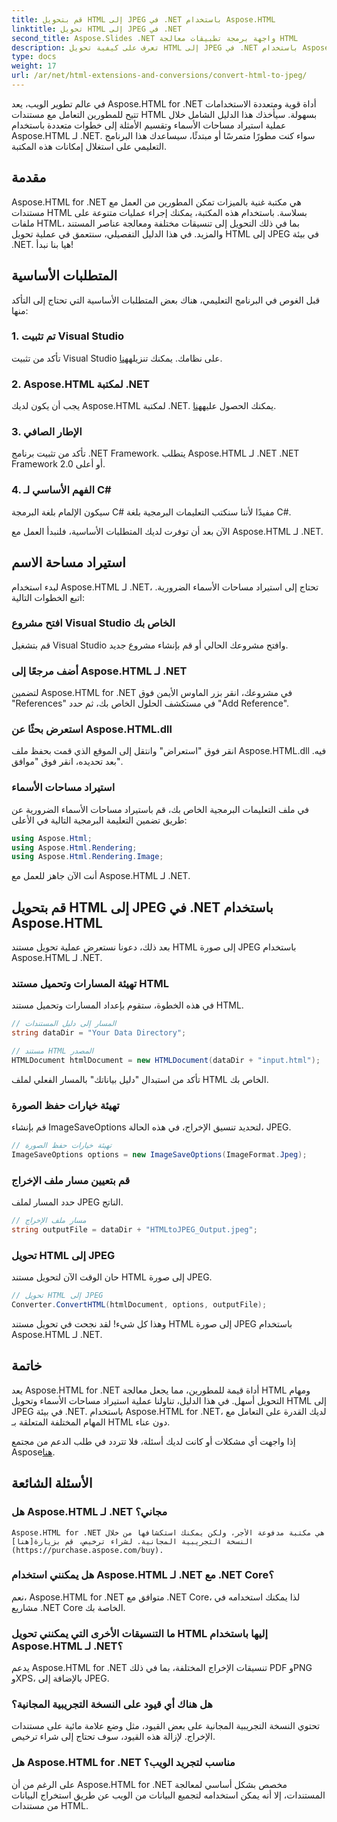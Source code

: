 ```yaml
---
title: قم بتحويل HTML إلى JPEG في .NET باستخدام Aspose.HTML
linktitle: تحويل HTML إلى JPEG في .NET
second_title: Aspose.Slides .NET واجهة برمجة تطبيقات معالجة HTML
description: تعرف على كيفية تحويل HTML إلى JPEG في .NET باستخدام Aspose.HTML لـ .NET. دليل خطوة بخطوة للاستفادة من قوة Aspose.HTML لـ .NET.
type: docs
weight: 17
url: /ar/net/html-extensions-and-conversions/convert-html-to-jpeg/
---
```


في عالم تطوير الويب، يعد Aspose.HTML for .NET أداة قوية ومتعددة الاستخدامات تتيح للمطورين التعامل مع مستندات HTML بسهولة. سيأخذك هذا الدليل الشامل خلال عملية استيراد مساحات الأسماء وتقسيم الأمثلة إلى خطوات متعددة باستخدام Aspose.HTML لـ .NET. سواء كنت مطورًا متمرسًا أو مبتدئًا، سيساعدك هذا البرنامج التعليمي على استغلال إمكانات هذه المكتبة.

## مقدمة

Aspose.HTML for .NET هي مكتبة غنية بالميزات تمكن المطورين من العمل مع مستندات HTML بسلاسة. باستخدام هذه المكتبة، يمكنك إجراء عمليات متنوعة على ملفات HTML، بما في ذلك التحويل إلى تنسيقات مختلفة ومعالجة عناصر المستند والمزيد. في هذا الدليل التفصيلي، سنتعمق في عملية تحويل HTML إلى JPEG في بيئة .NET. هيا بنا نبدأ!

## المتطلبات الأساسية

قبل الغوص في البرنامج التعليمي، هناك بعض المتطلبات الأساسية التي تحتاج إلى التأكد منها:

### 1. تم تثبيت Visual Studio
 تأكد من تثبيت Visual Studio على نظامك. يمكنك تنزيله[هنا](https://visualstudio.microsoft.com/downloads/).

### 2. Aspose.HTML لمكتبة .NET
 يجب أن يكون لديك Aspose.HTML لمكتبة .NET. يمكنك الحصول عليه[هنا](https://releases.aspose.com/html/net/).

### 3. الإطار الصافي
تأكد من تثبيت برنامج .NET Framework. يتطلب Aspose.HTML لـ .NET .NET Framework 2.0 أو أعلى.

### 4. الفهم الأساسي لـ C#
سيكون الإلمام بلغة البرمجة C# مفيدًا لأننا سنكتب التعليمات البرمجية بلغة C#.

الآن بعد أن توفرت لديك المتطلبات الأساسية، فلنبدأ العمل مع Aspose.HTML لـ .NET.

## استيراد مساحة الاسم

لبدء استخدام Aspose.HTML لـ .NET، تحتاج إلى استيراد مساحات الأسماء الضرورية. اتبع الخطوات التالية:

### افتح مشروع Visual Studio الخاص بك

قم بتشغيل Visual Studio وافتح مشروعك الحالي أو قم بإنشاء مشروع جديد.

### أضف مرجعًا إلى Aspose.HTML لـ .NET

لتضمين Aspose.HTML for .NET في مشروعك، انقر بزر الماوس الأيمن فوق "References" في مستكشف الحلول الخاص بك، ثم حدد "Add Reference".

### استعرض بحثًا عن Aspose.HTML.dll

انقر فوق "استعراض" وانتقل إلى الموقع الذي قمت بحفظ ملف Aspose.HTML.dll فيه. بعد تحديده، انقر فوق "موافق".

### استيراد مساحات الأسماء

في ملف التعليمات البرمجية الخاص بك، قم باستيراد مساحات الأسماء الضرورية عن طريق تضمين التعليمة البرمجية التالية في الأعلى:

```csharp
using Aspose.Html;
using Aspose.Html.Rendering;
using Aspose.Html.Rendering.Image;
```

أنت الآن جاهز للعمل مع Aspose.HTML لـ .NET.

## قم بتحويل HTML إلى JPEG في .NET باستخدام Aspose.HTML

بعد ذلك، دعونا نستعرض عملية تحويل مستند HTML إلى صورة JPEG باستخدام Aspose.HTML لـ .NET.

### تهيئة المسارات وتحميل مستند HTML

في هذه الخطوة، ستقوم بإعداد المسارات وتحميل مستند HTML.

```csharp
// المسار إلى دليل المستندات
string dataDir = "Your Data Directory";

// مستند HTML المصدر
HTMLDocument htmlDocument = new HTMLDocument(dataDir + "input.html");
```

تأكد من استبدال "دليل بياناتك" بالمسار الفعلي لملف HTML الخاص بك.

### تهيئة خيارات حفظ الصورة

قم بإنشاء ImageSaveOptions لتحديد تنسيق الإخراج، في هذه الحالة، JPEG.

```csharp
// تهيئة خيارات حفظ الصورة
ImageSaveOptions options = new ImageSaveOptions(ImageFormat.Jpeg);
```

### قم بتعيين مسار ملف الإخراج

حدد المسار لملف JPEG الناتج.

```csharp
// مسار ملف الإخراج
string outputFile = dataDir + "HTMLtoJPEG_Output.jpeg";
```

### تحويل HTML إلى JPEG

حان الوقت الآن لتحويل مستند HTML إلى صورة JPEG.

```csharp
// تحويل HTML إلى JPEG
Converter.ConvertHTML(htmlDocument, options, outputFile);
```

وهذا كل شيء! لقد نجحت في تحويل مستند HTML إلى صورة JPEG باستخدام Aspose.HTML لـ .NET.

## خاتمة

يعد Aspose.HTML for .NET أداة قيمة للمطورين، مما يجعل معالجة HTML ومهام التحويل أسهل. في هذا الدليل، تناولنا عملية استيراد مساحات الأسماء وتحويل HTML إلى JPEG في بيئة .NET. باستخدام Aspose.HTML for .NET، لديك القدرة على التعامل مع المهام المختلفة المتعلقة بـ HTML دون عناء.

 إذا واجهت أي مشكلات أو كانت لديك أسئلة، فلا تتردد في طلب الدعم من مجتمع Aspose[هنا](https://forum.aspose.com/).

## الأسئلة الشائعة

### هل Aspose.HTML لـ .NET مجاني؟
    Aspose.HTML for .NET هي مكتبة مدفوعة الأجر، ولكن يمكنك استكشافها من خلال النسخة التجريبية المجانية. لشراء ترخيص، قم بزيارة[هنا](https://purchase.aspose.com/buy).

### هل يمكنني استخدام Aspose.HTML لـ .NET مع .NET Core؟
   نعم، Aspose.HTML for .NET متوافق مع .NET Core، لذا يمكنك استخدامه في مشاريع .NET Core الخاصة بك.

### ما التنسيقات الأخرى التي يمكنني تحويل HTML إليها باستخدام Aspose.HTML لـ .NET؟
   يدعم Aspose.HTML for .NET تنسيقات الإخراج المختلفة، بما في ذلك PDF وPNG وXPS، بالإضافة إلى JPEG.

### هل هناك أي قيود على النسخة التجريبية المجانية؟
   تحتوي النسخة التجريبية المجانية على بعض القيود، مثل وضع علامة مائية على مستندات الإخراج. لإزالة هذه القيود، سوف تحتاج إلى شراء ترخيص.

### هل Aspose.HTML for .NET مناسب لتجريد الويب؟
   على الرغم من أن Aspose.HTML for .NET مخصص بشكل أساسي لمعالجة المستندات، إلا أنه يمكن استخدامه لتجميع البيانات من الويب عن طريق استخراج البيانات من مستندات HTML.